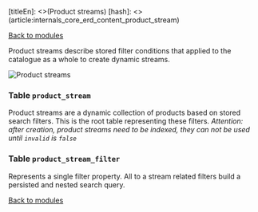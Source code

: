 [titleEn]: <>(Product streams)
[hash]: <>(article:internals_core_erd_content_product_stream)

[Back to modules](./../10-modules.md)

Product streams describe stored filter conditions that applied to the catalogue as a whole to create dynamic streams.

![Product streams](./dist/erd-shopware-core-content-productstream.png)


### Table `product_stream`

Product streams are a dynamic collection of products based on stored search filters. This is the root table representing these filters. *Attention: after creation, product streams need to be indexed, they can not be used until `invalid` is `false`*


### Table `product_stream_filter`

Represents a single filter property. All to a stream related filters build a persisted and nested search query.


[Back to modules](./../10-modules.md)

